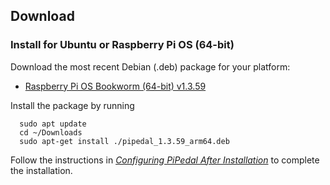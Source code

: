## Download

### Install for Ubuntu or Raspberry Pi OS (64-bit)

Download the most recent Debian (.deb) package for your platform:

- <a href="https://github.com/rerdavies/pipedal/releases/download/v1.3.59/pipedal_1.3.59_arm64.deb">Raspberry Pi OS Bookworm (64-bit) v1.3.59</a>


Install the package by running 

```
  sudo apt update
  cd ~/Downloads  
  sudo apt-get install ./pipedal_1.3.59_arm64.deb
```

Follow the instructions in [_Configuring PiPedal After Installation_](https://rerdavies.github.io/pipedal/Configuring.html) to complete the installation.
